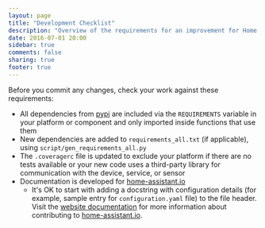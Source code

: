 ```yaml
---
layout: page
title: "Development Checklist"
description: "Overview of the requirements for an improvement for Home Assistant."
date: 2016-07-01 20:00
sidebar: true
comments: false
sharing: true
footer: true
---
```



Before you commit any changes, check your work against these requirements:

- All dependencies from [pypi](https://pypi.python.org/pypi) are included via the `REQUIREMENTS` variable in your platform or component and only imported inside functions that use them
- New dependencies are added to `requirements_all.txt` (if applicable), using `script/gen_requirements_all.py`
- The `.coveragerc` file is updated to exclude your platform if there are no tests available or your new code uses a third-party library for communication with the device, service, or sensor
- Documentation is developed for [home-assistant.io](https://home-assistant.io/)
   * It's OK to start with adding a docstring with configuration details (for example, sample entry for `configuration.yaml` file) to the file header. Visit the [website documentation](/developers/documentation/) for more information about contributing to [home-assistant.io](https://github.com/home-assistant/home-assistant.github.io).

